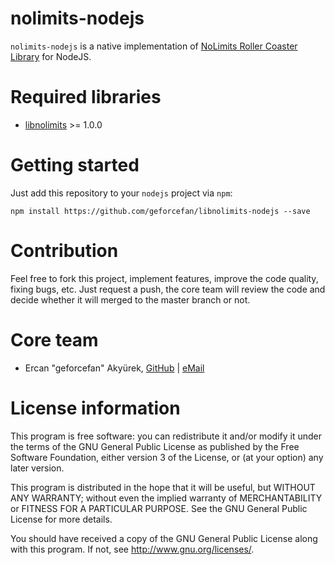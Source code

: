 # nolimits-nodejs

``nolimits-nodejs`` is a native implementation of [NoLimits Roller Coaster Library](https://github.com/geforcefan/libnolimits) for NodeJS. 

# Required libraries

* [libnolimits](https://github.com/geforcefan/libnolimits) >= 1.0.0

# Getting started

Just add this repository to your ``nodejs`` project via ``npm``:

```
npm install https://github.com/geforcefan/libnolimits-nodejs --save
```

# Contribution

Feel free to fork this project, implement features, improve the code quality, fixing bugs, etc. Just request a push, the core team will review the code and decide whether it will merged to the master branch or not.

# Core team

- Ercan "geforcefan" Akyürek, [GitHub](https://github.com/geforcefan/) | [eMail](mailto:ercan.akyuerek@gmail.com)

# License information 

This program is free software: you can redistribute it and/or modify
it under the terms of the GNU General Public License as published by
the Free Software Foundation, either version 3 of the License, or
(at your option) any later version.

This program is distributed in the hope that it will be useful,
but WITHOUT ANY WARRANTY; without even the implied warranty of
MERCHANTABILITY or FITNESS FOR A PARTICULAR PURPOSE.  See the
GNU General Public License for more details.

You should have received a copy of the GNU General Public License
along with this program. If not, see <http://www.gnu.org/licenses/>.
